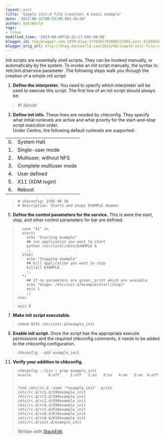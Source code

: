 ```yaml
---
layout: post
title: 'Simple init.d file creation: A basic example'
date: '2013-08-31T08:23:00.001-04:00'
author: DatsWorld
tags:
- linux
modified_time: '2013-09-09T16:21:17.691-04:00'
blogger_id: tag:blogger.com,1999:blog-1770165193886521985.post-6120943402920544446
blogger_orig_url: http://blog.datsworld.com/2013/08/simple-init-file-creation.html
---
```


Init scripts are essentially shell scripts. They can be invoked manually, or automatically by the system. To invoke an init script manually, the syntax is: /etc/init.d/service parameter .The following steps walk you through the creation of a simple init script:  

1.  **Define the interpreter.** You need to specify which interpreter will be used to execute this script. The first line of an init script should always be:  
    
 

>    #! /bin/sh

    
  
3.  **Define init info.** These lines are needed by chkconfig. They specify what initial runlevels are active and what priority for the start-and-stop script execution order.  
    Under Centos, the following default runlevels are supported:  

    
| | |
|--|--|
| 0. | System Halt|
| 1. | Single-user mode|
| 2. | Multiuser, without NFS|
| 3. | Complete multiuser mode|
| 4. | User defined|
| 5. | X11 (XDM login)|
| 6. | Reboot|

    

>     # chkconfig: 2345 90 10  
>     # description: Starts and stops EXAMPLE daemon

    
  
5.  **Define the control parameters for the service.** This is were the start, stop, and other control parameters for bar are defined.  
    


>       case "$1" in  
>       start)  
>         echo "Starting example"  
>         ## run application you want to start  
>         python /usr/local/sbin/EXAMPLE &  
>         ;;  
>       stop)  
>         echo "Stopping example"  
>         ## kill application you want to stop  
>         killall EXAMPLE  
>         ;;  
>       *)  
>         ## If no parameters are given, print which are avaiable.  
>         echo "Usage: /etc/init.d/example{start|stop}"  
>         exit 1  
>         ;;  
>     esac  
>        
>     exit 0

    
    
  
7.  **Make init script executable.**  
    


>     chmod 0755 /etc/init.d/example_init

    
  
9.  **Enable init script.** Once the script has the appropriate execute permissions and the required chkconfig comments, it needs to be added to the chkconfig configuration.  
    
    

>     chkconfig --add example_init

    
    
  
11.  **Verify your addition to chkconfig.**  
    

>     chkconfig --list | grep example_init  
>     oracle        0:off     1:off   2:on   3:on   4:on   5:on  6:off  
>       
>       
>     find /etc/rc.d -name '*example_init' -print  
>     /etc/rc.d/rc5.d/S90example_init  
>     /etc/rc.d/rc3.d/S90example_init  
>     /etc/rc.d/rc2.d/S90example_init  
>     /etc/rc.d/rc4.d/S90example_init  
>     /etc/rc.d/rc1.d/K10example_init  
>     /etc/rc.d/rc6.d/K10example_init  
>     /etc/rc.d/rc0.d/K10example_init  
>     /etc/rc.d/init.d/example_init
> 
> 
> Written with [StackEdit](https://stackedit.io/).

